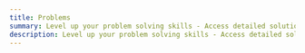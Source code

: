 ```yaml
---
title: Problems
summary: Level up your problem solving skills - Access detailed solutions and insightful explanations for various LeetCode problems, designed to help you improve your coding skills and ace your technical interviews.
description: Level up your problem solving skills - Access detailed solutions and insightful explanations for various LeetCode problems, designed to help you improve your coding skills and ace your technical interviews.
---
```

